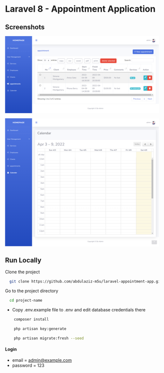 # Laravel 8 - Appointment Application

## Screenshots

![preview img](/preview.png)

![preview img](/preview2.png)

## Run Locally

Clone the project

```bash
  git clone https://github.com/abdulaziz-m5u/laravel-appointment-app.git project-name
```

Go to the project directory

```bash
  cd project-name
```

-   Copy .env.example file to .env and edit database credentials there

```bash
    composer install
```

```bash
    php artisan key:generate
```

```bash
    php artisan migrate:fresh --seed
```

#### Login

-   email = admin@example.com
-   password = 123
